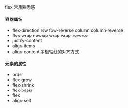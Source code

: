 flex  常用熟悉感

#### 容器属性

* flex-direction row fow-reverse column column-reverse
* flex-wrap nowrap wrap wrap-reverse
* justify-content
* align-items
* align-content 多根轴线的对齐方式

#### 元素的属性

* order
* flex-grow
* flex-shrink
* flex-basis
* flex
* align-self 
